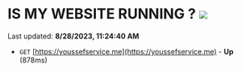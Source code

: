 # IS MY WEBSITE RUNNING ? [![](https://img.shields.io/static/v1?label=Sponsor&message=%E2%9D%A4&logo=GitHub&color=%23fe8e86)](https://github.com/sponsors/<username>)

Last updated: **8/28/2023, 11:24:40 AM**

- `GET` [https://youssefservice.me](https://youssefservice.me) - **Up** (878ms)

